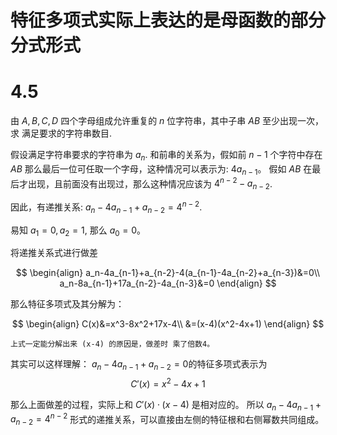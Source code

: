 # 特征多项式实际上表达的是母函数的部分分式形式

# 4.5
由 $A,B,C,D$ 四个字母组成允许重复的 $n$ 位字符串，其中子串 $AB$ 至少出现一次，求
满足要求的字符串数目.

假设满足字符串要求的字符串为 $a_n$. 和前串的关系为，假如前 $n-1$ 个字符中存在 $AB$ 那么最后一位可任取一个字母，这种情况可以表示为: $4a_{n-1}$。 假如 $AB$ 在最后才出现，且前面没有出现过，那么这种情况应该为 $4^{n-2}-a_{n-2}$.

因此，有递推关系: $a_n-4a_{n-1}+a_{n-2}=4^{n-2}$.

易知 $a_1=0, a_2=1$, 那么 $a_0=0$。

将递推关系式进行做差

$$
\begin{align}
a_n-4a_{n-1}+a_{n-2}-4(a_{n-1}-4a_{n-2}+a_{n-3})&=0\\
a_n-8a_{n-1}+17a_{n-2}-4a_{n-3}&=0
\end{align}
$$

那么特征多项式及其分解为：

$$
\begin{align}
C(x)&=x^3-8x^2+17x-4\\
&=(x-4)(x^2-4x+1)
\end{align}
$$

```
上式一定能分解出来 (x-4) 的原因是，做差时 乘了倍数4。
```

其实可以这样理解：
$a_n-4a_{n-1}+a_{n-2}=0$的特征多项式表示为
$$
C'(x)=x^2-4x+1
$$

那么上面做差的过程，实际上和 $C'(x)\cdot (x-4)$ 是相对应的。
所以 $a_n-4a_{n-1}+a_{n-2}=4^{n-2}$ 形式的递推关系，可以直接由左侧的特征根和右侧幂数共同组成。